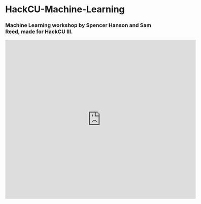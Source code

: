 # HackCU-Machine-Learning
### Machine Learning workshop by Spencer Hanson and Sam Reed, made for HackCU III.
<iframe src="http://docs.google.com/gview?url=https://github.com/spencer-hanson/HackCU-Machine-Learning/raw/master/media/slides.pdf&embedded=true" 
style="width:600px; height:500px;" frameborder="0"></iframe>
